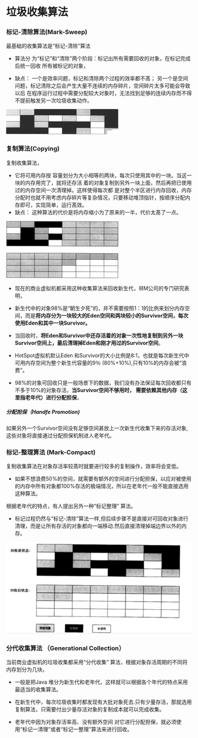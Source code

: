 # 垃圾收集算法

### 标记-清除算法(Mark-Sweep)

最基础的收集算法是“标记-清除”算法
* 算法分 为“标记”和“清除”两个阶段：标记出所有需要回收的对象，在标记完成后统一回收 所有被标记的对象，

* 缺点：
一个是效率问题，标记和清除两个过程的效率都不髙；
另一个是空间问题，标记清除之后会产生大量不连续的内存碎片，空间碎片太多可能会导致以后 在程序运行过程中需要分配较大对象时，无法找到足够的连续内存而不得不提前触发另一次垃圾收集动作。

![](/Java/jvm/images/3.jpg)


### 复制算法(Copying)
复制收集算法，
* 它将可用内存按 容量划分为大小相等的两块，每次只使用其中的一块。当这一块的内存用完了，就将还存活 着的对象复制到另外一块上面，然后再把已使用过的内存空间一次清理掉。这样使得每次都 是对整个半区进行内存回收，内存分配时也就不用考虑内存碎片等复杂情况，只要移动堆顶指针，按顺序分配内存即可，实现简单，运行髙效。
* 缺点：
这种算法的代价是将内存缩小为了原来的一半，代价太髙了一点。

![](/Java/jvm/images/4.jpg)


* 现在的商业虚拟机都采用这种收集算法来回收新生代，IBM公司的专门研究表明，
* 新生代中的对象98%是“朝生夕死”的，并不需要按照1：1的比例来划分内存空间，而是**将内存分为一块较大的Eden空间和两块较小的Survivor空间，每次使用Eden和其中一块Survivor。**

* 当回收时，**将Eden和Survivor中还存活着的对象一次性地复制到另外一块 Survivor空间上，最后清理掉Eden和刚才用过的Survivor空间**。

* HotSpot虚拟机默认Eden 和Survivor的大小比例是8:1，也就是每次新生代中可用内存空间为整个新生代容量的9％ (80%+10%),只有10%的内存会被“浪费”。

* 98%的对象可回收只是一般场景下的数据，我们没有办法保证每次回收都只有不多于10%的对象存活，**当Survivor空间不够用时， 需要依赖其他内存（这里指老年代）进行分配担保**，


##### 分配担保（Handfe Promotion)
如果另外一个Survivor空间没有足够空间甚放上一次新生代收集下来的存活对象,这些对象将直接通过分配担保机制进人老年代。


### 标记-整理算法 (Mark-Compact)
复制收集算法在对象存活率较髙时就要进行较多的复制操作，效率将会变低。
* 如果不想浪费50%的空间，就需要有额外的空间进行分配担保，以应对被使用的内存中所有对象都100%存活的极端情况，所以在老年代一般不能直接选用这种算法。

根据老年代的特点，有人提出另外一种“标记整理” 算法。 
* 标记过程仍然与“标记-清除”算法一样,但后续步骤不是直接对可回收对象进行清理，而是让所有存活的对象都向一端移动.然后直接清理掉端边界以外的内存。

![](/Java/jvm/images/5.png)


### 分代收集算法 （Generational Collection）
当前商业虚拟机的垃圾收集都采用“分代收集” 算法，根据对象存活周期的不同将内存划分为几块。

* 一般是把Java 堆分为新生代和老年代，这样就可以根据各个年代的特点采用最适当的收集算法。

* 在新生代中，每次垃圾收集时都发现有大批对象死去.只有少量存活，那就选用复制算法，只需要付出少量存活对象的复制成本就可以完成收集。

* 老年代中因为对象存活率高、没有额外空间 对它进行分配担保，就必须使用“标记一清理”或者“标记一整理”算法来进行回收。


